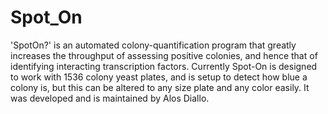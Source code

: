# Spot_On
'SpotOn?' is an automated colony-quantification program that greatly increases the throughput of assessing positive colonies, and hence that of identifying interacting transcription factors. Currently Spot-On is designed to work with 1536 colony yeast plates, and is setup to detect how blue a colony is, but this can be altered to any size plate and any color easily. It was developed and is maintained by Alos Diallo.
